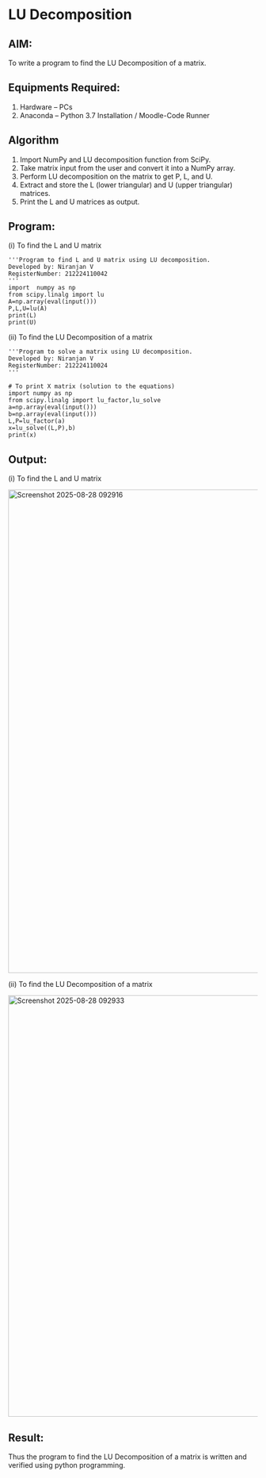 # LU Decomposition 

## AIM:
To write a program to find the LU Decomposition of a matrix.

## Equipments Required:
1. Hardware – PCs
2. Anaconda – Python 3.7 Installation / Moodle-Code Runner

## Algorithm

1. Import NumPy and LU decomposition function from SciPy.
2. Take matrix input from the user and convert it into a NumPy array.
3. Perform LU decomposition on the matrix to get P, L, and U.
4. Extract and store the L (lower triangular) and U (upper triangular) matrices.
5. Print the L and U matrices as output.

## Program:
(i) To find the L and U matrix
```
'''Program to find L and U matrix using LU decomposition.
Developed by: Niranjan V
RegisterNumber: 212224110042
'''
import  numpy as np
from scipy.linalg import lu
A=np.array(eval(input()))
P,L,U=lu(A)
print(L)
print(U)
```
(ii) To find the LU Decomposition of a matrix
```
'''Program to solve a matrix using LU decomposition.
Developed by: Niranjan V
RegisterNumber: 212224110024
'''

# To print X matrix (solution to the equations)
import numpy as np
from scipy.linalg import lu_factor,lu_solve
a=np.array(eval(input()))
b=np.array(eval(input()))
L,P=lu_factor(a)
x=lu_solve((L,P),b)
print(x)
```

## Output:
(i) To find the L and U matrix

<img width="1459" height="975" alt="Screenshot 2025-08-28 092916" src="https://github.com/user-attachments/assets/93d55590-5c63-4f7f-a3a3-f057dcf6f31d" />

(ii) To find the LU Decomposition of a matrix

<img width="1446" height="850" alt="Screenshot 2025-08-28 092933" src="https://github.com/user-attachments/assets/55583c11-5fc9-4ca0-9904-53549906d725" />



## Result:
Thus the program to find the LU Decomposition of a matrix is written and verified using python programming.

